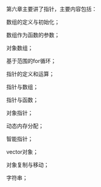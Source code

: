 第六章主要讲了指针，主要内容包括：

数组的定义与初始化；

数组作为函数的参数；

对象数组；

基于范围的for循环；

指针的定义和运算；

指针与数组；

指针与函数；

对象指针；

动态内存分配；

智能指针；

vector对象；

对象复制与移动；

字符串；
